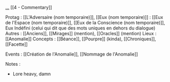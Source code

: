[...](https://docs.google.com/document/d/1cxfX0zIv9cqpiUPjBq-7R_UAd3H1mt6yW_JSG8EWKQA/edit?usp=sharing)
[[4 - Commentary]]

Protag : [[L'Adversaire (nom temporaire)]], [[Eux (nom temporaire)]] : [[Eux de l'Espace (nom temporaire)]], [[Eux de la Conscience (nom temporaire)]], Eux Indéfini (celui qui dit que des mots uniques en dehors du dialogue)
Autres : [[Anciens]], [[Mirages]] (mention), [[Oracles]] (mention)
Lieux : [[Anomalie]]
Concepts : [[Béance]], [[Pourpre]] (kinda), [[Chroniques]], [[Facette]]

Events : [[Création de l'Anomalie]], [[Nommage de l'Anomalie]]

Notes :
- Lore heavy, damn